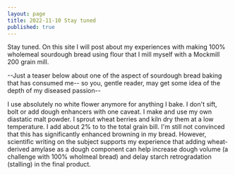 ```yaml
---
layout: page
title: 2022-11-10 Stay tuned
published: true
---
```


Stay tuned.  On this site I will post about my experiences with making 100% wholemeal sourdough bread using flour that I mill myself with a Mockmill 200 grain mill.

--Just a teaser below about one of the aspect of sourdough bread baking that has consumed me-- so you, gentle reader, may get some idea of the depth of my diseased passion--

I use absolutely no white flower anymore for anything I bake.  I don't sift, bolt or add dough enhancers with one caveat.  I make and use my own diastatic malt powder.  I sprout wheat berries and kiln dry them at a low temperature.  I add about 2% to to the total grain bill.  I'm still not convinced that this has significantly enhanced browning in my bread.  However, scientific writing on the subject supports my experience that adding wheat-derived amylase as a dough component can help increase dough volume (a challenge with 100% wholmeal bread) and delay starch retrogradation (stalling) in the final product.
